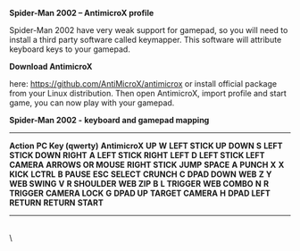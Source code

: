 **Spider-Man 2002 – AntimicroX profile**

Spider-Man 2002 have very weak support for gamepad, so you will need
to install a third party software called keymapper. This software will
attribute keyboard keys to your gamepad.



**Download AntimicroX**

here: https://github.com/AntiMicroX/antimicrox
or install official package from your Linux distribution.
Then open AntimicroX, import profile and start game, you can now play with your gamepad.

**Spider-Man 2002 -** **keyboard and gamepad mapping**

  ------------------- --------------------- ----------------------
  **Action**          **PC Key (qwerty)**   **AntimicroX**
  **UP**              **W**                 **LEFT STICK UP**
  **DOWN**            **S**                 **LEFT STICK DOWN**
  **RIGHT**           **A**                 **LEFT STICK RIGHT**
  **LEFT**            **D**                 **LEFT STICK LEFT**
  **CAMERA**          **ARROWS OR MOUSE**   **RIGHT STICK**
  **JUMP**            **SPACE**             **A**
  **PUNCH**           **X**                 **X**
  **KICK**            **LCTRL**             **B**
  **PAUSE**           **ESC**               **SELECT**
  **CRUNCH**          **C**                 **DPAD DOWN**
  **WEB**             **Z**                 **Y**
  **WEB SWING**       **V**                 **R SHOULDER**
  **WEB ZIP**         **B**                 **L TRIGGER**
  **WEB COMBO**       **N**                 **R TRIGGER**
  **CAMERA LOCK**     **G**                 **DPAD UP**
  **TARGET CAMERA**   **H**                 **DPAD LEFT**
  **RETURN**          **RETURN**            **START**
  ------------------- --------------------- ----------------------

\
\
